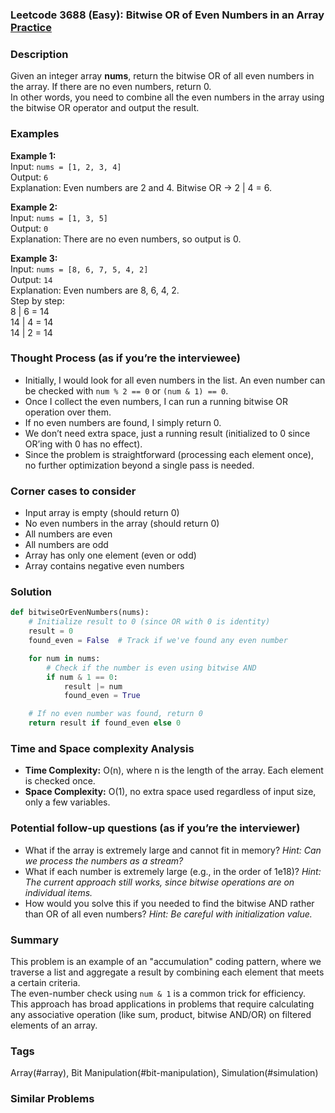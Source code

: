 ### Leetcode 3688 (Easy): Bitwise OR of Even Numbers in an Array [Practice](https://leetcode.com/problems/bitwise-or-of-even-numbers-in-an-array)

### Description  
Given an integer array **nums**, return the bitwise OR of all even numbers in the array. If there are no even numbers, return 0.  
In other words, you need to combine all the even numbers in the array using the bitwise OR operator and output the result.

### Examples  

**Example 1:**  
Input: `nums = [1, 2, 3, 4]`  
Output: `6`  
Explanation: Even numbers are 2 and 4. Bitwise OR → 2 | 4 = 6.

**Example 2:**  
Input: `nums = [1, 3, 5]`  
Output: `0`  
Explanation: There are no even numbers, so output is 0.

**Example 3:**  
Input: `nums = [8, 6, 7, 5, 4, 2]`  
Output: `14`  
Explanation: Even numbers are 8, 6, 4, 2.  
Step by step:  
8 | 6 = 14  
14 | 4 = 14  
14 | 2 = 14

### Thought Process (as if you’re the interviewee)  
- Initially, I would look for all even numbers in the list. An even number can be checked with `num % 2 == 0` or `(num & 1) == 0`.
- Once I collect the even numbers, I can run a running bitwise OR operation over them.
- If no even numbers are found, I simply return 0.
- We don’t need extra space, just a running result (initialized to 0 since OR’ing with 0 has no effect).
- Since the problem is straightforward (processing each element once), no further optimization beyond a single pass is needed.

### Corner cases to consider  
- Input array is empty (should return 0)
- No even numbers in the array (should return 0)
- All numbers are even
- All numbers are odd
- Array has only one element (even or odd)
- Array contains negative even numbers

### Solution

```python
def bitwiseOrEvenNumbers(nums):
    # Initialize result to 0 (since OR with 0 is identity)
    result = 0
    found_even = False  # Track if we've found any even number

    for num in nums:
        # Check if the number is even using bitwise AND
        if num & 1 == 0:
            result |= num
            found_even = True

    # If no even number was found, return 0
    return result if found_even else 0
```

### Time and Space complexity Analysis  

- **Time Complexity:** O(n), where n is the length of the array. Each element is checked once.
- **Space Complexity:** O(1), no extra space used regardless of input size, only a few variables.

### Potential follow-up questions (as if you’re the interviewer)  

- What if the array is extremely large and cannot fit in memory?
  *Hint: Can we process the numbers as a stream?*
- What if each number is extremely large (e.g., in the order of 1e18)?
  *Hint: The current approach still works, since bitwise operations are on individual items.*
- How would you solve this if you needed to find the bitwise AND rather than OR of all even numbers?
  *Hint: Be careful with initialization value.*

### Summary
This problem is an example of an "accumulation" coding pattern, where we traverse a list and aggregate a result by combining each element that meets a certain criteria.  
The even-number check using `num & 1` is a common trick for efficiency.  
This approach has broad applications in problems that require calculating any associative operation (like sum, product, bitwise AND/OR) on filtered elements of an array.

### Tags
Array(#array), Bit Manipulation(#bit-manipulation), Simulation(#simulation)

### Similar Problems

